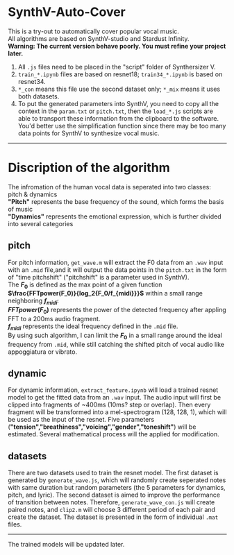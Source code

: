 # SynthV-Auto-Cover

This is a try-out to automatically cover popular vocal music.  
All algorithms are based on SynthV-studio and Stardust Infinity.  
**Warning: The current version behave poorly. You must refine your project later.**  

1. All `.js` files need to be placed in the "script" folder of Synthersizer V.  
2. `train_*.ipynb` files are based on resnet18; `train34_*.ipynb` is based on resnet34.  
3. `*_con` means this file use the second dataset only; `*_mix` means it uses both datasets.
4. To put the generated parameters into SynthV, you need to copy all the context in the `param.txt` or `pitch.txt`, then the `load_*.js` scripts are able to transport these information from the clipboard to the software. You'd better use the simplification function since there may be too many data points for SynthV to synthesize vocal music.  

--------------------------------------------------
# Discription of the algorithm
The infromation of the human vocal data is seperated into two classes: pitch & dynamics  
**"Pitch"** represents the base frequency of the sound, which forms the basis of music  
**"Dynamics"** represents the emotional expression, which is further divided into several categories

## pitch
For pitch information, `get_wave.m` will extract the F0 data from an `.wav` input with an `.mid` file,and it will output the data points in the `pitch.txt` in the form of "time pitchshift" ("pitchshift" is a parameter used in SynthV).  
The **$F_0$** is defined as the max point of a given function **$\frac{FFTpower(F_0)}{log_2{F_0/f_{midi}}}$** within a small range neighboring **$f_{midi}$**:    
**$FFTpower(F_0)$** represents the power of the detected frequency after appling FFT to a 200ms audio fragment.  
**$f_{midi}$** represents the ideal frequency defined in the `.mid` file.  
By using such algorithm, I can limit the **$F_0$** in a small range around the ideal frequency from `.mid`, while still catching the shifted pitch of vocal audio like appoggiatura or vibrato.

## dynamic
For dynamic information, `extract_feature.ipynb` will load a trained resnet model to get the fitted data from an `.wav` input. 
The audio input will first be clipped into fragments of ~400ms (10ms? step or overlap). Then every fragment will be transformed into a mel-spectrogram (128, 128, 1), which will be used as the input of the resnet. Five parameters (**"tension","breathiness","voicing","gender","toneshift"**) will be estimated. Several mathematical process will the applied for modification.

## datasets
There are two datasets used to train the resnet model. The first dataset is generated by `generate_wave.js`, which will randomly create seperated notes with same duration but random parameters (the 5 parameters for dynamics, pitch, and lyric). The second dataset is aimed to improve the performance of transition between notes. Therefore, `generate_wave_con.js` will create paired notes, and `clip2.m` will choose 3 different period of each pair and create the dataset. The dataset is presented in the form of individual `.mat` files.

--------------------------------------------------

The trained models will be updated later.
